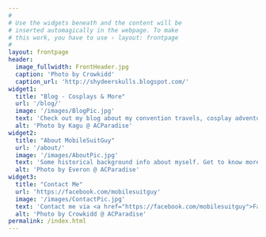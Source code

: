 ```yaml
---
#
# Use the widgets beneath and the content will be
# inserted automagically in the webpage. To make
# this work, you have to use › layout: frontpage
#
layout: frontpage
header:
  image_fullwidth: FrontHeader.jpg
  caption: 'Photo by Crowkidd'
  caption_url: 'http://shydeerskulls.blogspot.com/'
widget1:
  title: "Blog - Cosplays & More"
  url: '/blog/'
  image: '/images/BlogPic.jpg'
  text: 'Check out my blog about my convention travels, cosplay adventures, upcoming conventions in the year, and more! '
  alt: 'Photo by Kagu @ ACParadise'
widget2:
  title: "About MobileSuitGuy"
  url: '/about/'
  image: '/images/AboutPic.jpg'
  text: 'Some historical background info about myself. Get to know more about me, about what I do, and why I do it!'
  alt: 'Photo by Everon @ ACParadise'
widget3:
  title: "Contact Me"
  url: 'https://facebook.com/mobilesuitguy'
  image: '/images/ContactPic.jpg'
  text: 'Contact me via <a href="https://facebook.com/mobilesuitguy">Facebook</a>, email at <a href="mailto:mobilesuitguy@gmail.com">mobilesuitguy@gmail.com</a>, or my other social media <a href="https://twitter.com/mobilesuitguy">@mobilesuitguy</a> for inquiries, requests, etc.'
  alt: 'Photo by Crowkidd @ ACParadise'
permalink: /index.html
---
```

